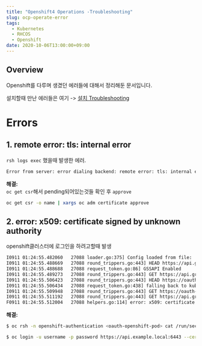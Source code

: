 ```yaml
---
title: "Openshift4 Operations -Troubleshooting"
slug: ocp-operate-error
tags:
  - Kubernetes
  - RHCOS
  - Openshift
date: 2020-10-06T13:00:00+09:00
---
```


## Overview
Openshift를 다루며 생겼던 에러들에 대해서 정리해둔 문서입니다.  

설치할때 만난 에러들은 여기 -> [설치 Troubleshooting](https://gruuuuu.github.io/ocp/ocp4-install-error/)

# Errors
## 1. remote error: tls: internal error
`rsh logs exec` 했을때 발생한 에러.  
~~~sh
Error from server: error dialing backend: remote error: tls: internal error
~~~

**해결:**   
`oc get csr`해서 pending되어있는것들 확인 후 `approve`
~~~sh
oc get csr -o name | xargs oc adm certificate approve
~~~

## 2. error: x509: certificate signed by unknown authority
openshift클러스터에 로그인을 하려고할때 발생  
~~~sh
I0911 01:24:55.482060   27088 loader.go:375] Config loaded from file:  /root/dir/auth/kubeconfig
I0911 01:24:55.488669   27088 round_trippers.go:443] HEAD https://api.gru.hololy-dev.com:6443/ 403 Forbidden in 6 milliseconds
I0911 01:24:55.488688   27088 request_token.go:86] GSSAPI Enabled
I0911 01:24:55.489273   27088 round_trippers.go:443] GET https://api.gru.hololy-dev.com:6443/.well-known/oauth-authorization-server 200 OK in 0 milliseconds
I0911 01:24:55.506423   27088 round_trippers.go:443] HEAD https://oauth-openshift.apps.gru.hololy-dev.com  in 17 milliseconds
I0911 01:24:55.506434   27088 request_token.go:438] falling back to kubeconfig CA due to possible x509 error: x509: certificate signed by unknown authority
I0911 01:24:55.509948   27088 round_trippers.go:443] GET https://oauth-openshift.apps.gru.hololy-dev.com/oauth/authorize?client_id=openshift-challenging-client&code_challenge=2O9S3Xn3IUl6cmCSRhffG9X-CnUDFoVv0OW8pzb8bbM&code_challenge_method=S256&redirect_uri=https%3A%2F%2Foauth-openshift.apps.gru.hololy-dev.com%2Foauth%2Ftoken%2Fimplicit&response_type=code  in 3 milliseconds
I0911 01:24:55.511192   27088 round_trippers.go:443] GET https://api.gru.hololy-dev.com:6443/api/v1/namespaces/openshift/configmaps/motd 403 Forbidden in 0 milliseconds
F0911 01:24:55.512004   27088 helpers.go:114] error: x509: certificate signed by unknown authority
~~~

**해결:**
~~~sh  
$ oc rsh -n openshift-authentication <oauth-openshift-pod> cat /run/secrets/kubernetes.io/serviceaccount/ca.crt > ingress-ca.crt
~~~
~~~sh
$ oc login -u username -p password https://api.example.local:6443 --certificate-authority=ingress-ca.crt
~~~
